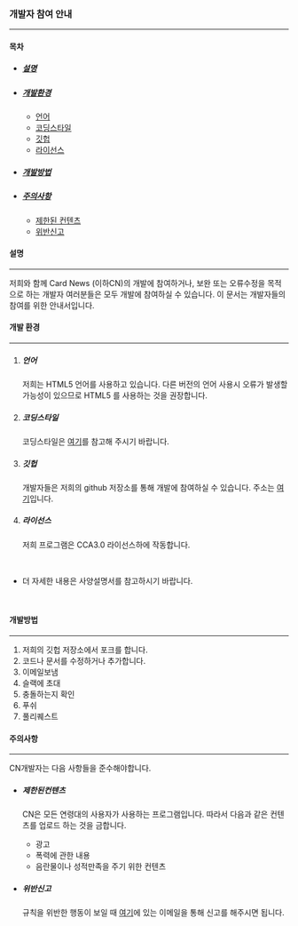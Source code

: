 ### 개발자 참여 안내

---------------------------------------------------------------------



#### 목차

* ##### [설명](#설명)

* ##### [개발환경](#개발환경)

   * [언어](#언어)
   * [코딩스타일](#코딩스타일)
  * [깃헙](#깃헙)
  * [라이선스](#라이선스)

* ##### [개발방법](#개발방법)

* ##### [주의사항](#주의사항)

   * [제한된 컨텐츠](#제한된컨텐츠)
   * [위반신고](#위반신고)



#### 설명

------------------------------------------

저희와 함께 Card News (이하CN)의 개발에 참여하거나, 보완 또는 오류수정을 목적으로 하는 개발자 여러분들은 모두 개발에 참여하실 수 있습니다. 이 문서는 개발자들의 참여를 위한 안내서입니다.



#### 개발 환경

----------------------------------------

1. ##### 언어

   저희는 HTML5 언어를 사용하고 있습니다. 다른 버전의 언어 사용시 오류가 발생할 가능성이 있으므로 HTML5 를 사용하는 것을 권장합니다. 

2. ##### 코딩스타일

   코딩스타일은 [여기](https://google.github.io/styleguide/htmlcssguide.html)를 참고해 주시기 바랍니다.

3. ##### 깃헙

   개발자들은 저희의 github 저장소를 통해 개발에 참여하실 수 있습니다. 주소는 [여기](https://sohn1029.github.io/ten-points/)입니다.

4. ##### 라이선스

   저희 프로그램은 CCA3.0 라이선스하에 작동합니다.

   ​

* 더 자세한 내용은 사양설명서를 참고하시기 바랍니다. 

  ​

#### 개발방법

-----------------------------------------------------

1. 저희의 깃헙 저장소에서 포크를 합니다.
2. 코드나 문서를 수정하거나 추가합니다.
3. 이메일보냄
4. 슬랙에 초대
5. 충돌하는지 확인
6. 푸쉬
7. 풀리퀘스트​



#### 주의사항

----------------------------------------------------------

CN개발자는 다음 사항들을 준수해야합니다.

* ##### 제한된컨텐츠

  CN은 모든 연령대의 사용자가 사용하는 프로그램입니다. 따라서 다음과 같은 컨텐츠를 업로드 하는 것을 금합니다. 

  * 광고
  * 폭력에 관한 내용
  * 음란물이나 성적만족을 주기 위한 컨텐츠

* ##### 위반신고

  규칙을 위반한 행동이 보일 때 [여기](https://onnoo.github.io/Yell5w/main/contact.html)에 있는 이메일을 통해 신고를 해주시면 됩니다. 
